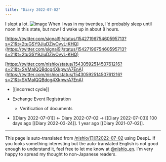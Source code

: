 ```yaml
---
title: "Diary 2022-07-02"
---
```



I slept a lot.
![image](https://gyazo.com/6b5fde2fdaad47cc5e11adfe9ad4a6d7/thumb/1000)
When I was in my twenties, I'd probably sleep until noon in this state, but now I'd wake up in about 8 hours.

[https://twitter.com/signal9j/status/1542719675460595713?s=21&t=2tuGSY9JiuDZivOvvL-KHQ](https://twitter.com/signal9j/status/1542719675460595713?s=21&t=2tuGSY9JiuDZivOvvL-KHQ)

[https://twitter.com/nishio/status/1543059251450761216?s=21&t=SVMaIQQBdog4XkpwrA7EnA](https://twitter.com/nishio/status/1543059251450761216?s=21&t=SVMaIQQBdog4XkpwrA7EnA)

- [[incorrect cycle]]

- Exchange Event Registration
    - Verification of documents

- [[Diary 2022-07-01]] ← Diary 2022-07-02 → [[Diary 2022-07-03]]
100 days ago [[Diary 2022-03-24]].
1 year ago [[Diary 2021-07-02]].
---
This page is auto-translated from [/nishio/日記2022-07-02](https://scrapbox.io/nishio/日記2022-07-02) using DeepL. If you looks something interesting but the auto-translated English is not good enough to understand it, feel free to let me know at [@nishio_en](https://twitter.com/nishio_en). I'm very happy to spread my thought to non-Japanese readers.